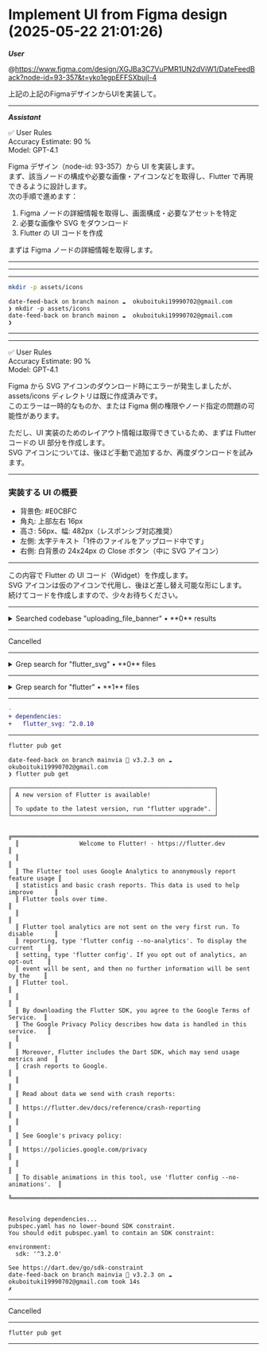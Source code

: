 <!-- Generated by SpecStory -->

# Implement UI from Figma design (2025-05-22 21:01:26)

_**User**_

@https://www.figma.com/design/XGJBa3C7VuPMR1UN2dViW1/DateFeedBack?node-id=93-357&t=yko1egpEFFSXbujl-4 

上記の上記のFigmaデザインからUIを実装して。

---

_**Assistant**_

✅  User Rules  
Accuracy Estimate: 90 %  
Model: GPT-4.1  

Figma デザイン（node-id: 93-357）から UI を実装します。  
まず、該当ノードの構成や必要な画像・アイコンなどを取得し、Flutter で再現できるように設計します。  
次の手順で進めます：

1. Figma ノードの詳細情報を取得し、画面構成・必要なアセットを特定  
2. 必要な画像や SVG をダウンロード  
3. Flutter の UI コードを作成

まずは Figma ノードの詳細情報を取得します。

---



---



---

```bash
mkdir -p assets/icons
```

```
date-feed-back on branch mainon ☁️  okuboituki19990702@gmail.com 
❯ mkdir -p assets/icons
date-feed-back on branch mainon ☁️  okuboituki19990702@gmail.com 
❯
```

---



---

✅  User Rules  
Accuracy Estimate: 90 %  
Model: GPT-4.1  

Figma から SVG アイコンのダウンロード時にエラーが発生しましたが、assets/icons ディレクトリは既に作成済みです。  
このエラーは一時的なものか、または Figma 側の権限やノード指定の問題の可能性があります。

ただし、UI 実装のためのレイアウト情報は取得できているため、まずは Flutter コードの UI 部分を作成します。  
SVG アイコンについては、後ほど手動で追加するか、再度ダウンロードを試みます。

---

### 実装する UI の概要

- 背景色: #E0CBFC
- 角丸: 上部左右 16px
- 高さ: 56px、幅: 482px（レスポンシブ対応推奨）
- 左側: 太字テキスト「1件のファイルをアップロード中です」
- 右側: 白背景の 24x24px の Close ボタン（中に SVG アイコン）

---

この内容で Flutter の UI コード（Widget）を作成します。  
SVG アイコンは仮のアイコンで代用し、後ほど差し替え可能な形にします。  
続けてコードを作成しますので、少々お待ちください。

---

<details>
            <summary>Searched codebase "uploading_file_banner" • **0** results</summary>
        
No results found
</details>

---

Cancelled

---

<details>
            <summary>Grep search for "flutter_svg" • **0** files</summary>
        
No results found
</details>

---

<details>
            <summary>Grep search for "flutter" • **1** files</summary>
        
| File | Line | Match |
|------|------|-------|
| `file:///Users/ookuboitsuki/Flutter/date-feed-back/date_feed_back/pubspec.yaml` | L1 | `description: "A new Flutter project"` |
| `file:///Users/ookuboitsuki/Flutter/date-feed-back/date_feed_back/pubspec.yaml` | L9 | `flutter:` |
| `file:///Users/ookuboitsuki/Flutter/date-feed-back/date_feed_back/pubspec.yaml` | L10 | `sdk: flutter` |
| `file:///Users/ookuboitsuki/Flutter/date-feed-back/date_feed_back/pubspec.yaml` | L14 | `flutter_hooks: ^0.20.5` |
| `file:///Users/ookuboitsuki/Flutter/date-feed-back/date_feed_back/pubspec.yaml` | L30 | `flutter_test:` |
| `file:///Users/ookuboitsuki/Flutter/date-feed-back/date_feed_back/pubspec.yaml` | L31 | `sdk: flutter` |
| `file:///Users/ookuboitsuki/Flutter/date-feed-back/date_feed_back/pubspec.yaml` | L32 | `flutter_lints: ^3.0.0` |
| `file:///Users/ookuboitsuki/Flutter/date-feed-back/date_feed_back/pubspec.yaml` | L37 | `flutter:` |

</details>

---

```diff
- 
+ dependencies:
+   flutter_svg: ^2.0.10 
```

---

```bash
flutter pub get
```

```
date-feed-back on branch mainvia 🎯 v3.2.3 on ☁️  okuboituki19990702@gmail.com 
❯ flutter pub get

┌─────────────────────────────────────────────────────────┐
│ A new version of Flutter is available!                  │
│                                                         │
│ To update to the latest version, run "flutter upgrade". │
└─────────────────────────────────────────────────────────┘

  ╔════════════════════════════════════════════════════════════════════════════╗
  ║                 Welcome to Flutter! - https://flutter.dev                  ║
  ║                                                                            ║
  ║ The Flutter tool uses Google Analytics to anonymously report feature usage ║
  ║ statistics and basic crash reports. This data is used to help improve      ║
  ║ Flutter tools over time.                                                   ║
  ║                                                                            ║
  ║ Flutter tool analytics are not sent on the very first run. To disable      ║
  ║ reporting, type 'flutter config --no-analytics'. To display the current    ║
  ║ setting, type 'flutter config'. If you opt out of analytics, an opt-out    ║
  ║ event will be sent, and then no further information will be sent by the    ║
  ║ Flutter tool.                                                              ║
  ║                                                                            ║
  ║ By downloading the Flutter SDK, you agree to the Google Terms of Service.  ║
  ║ The Google Privacy Policy describes how data is handled in this service.   ║
  ║                                                                            ║
  ║ Moreover, Flutter includes the Dart SDK, which may send usage metrics and  ║
  ║ crash reports to Google.                                                   ║
  ║                                                                            ║
  ║ Read about data we send with crash reports:                                ║
  ║ https://flutter.dev/docs/reference/crash-reporting                         ║
  ║                                                                            ║
  ║ See Google's privacy policy:                                               ║
  ║ https://policies.google.com/privacy                                        ║
  ║                                                                            ║
  ║ To disable animations in this tool, use 'flutter config --no-animations'.  ║
  ╚════════════════════════════════════════════════════════════════════════════╝


Resolving dependencies... 
pubspec.yaml has no lower-bound SDK constraint.
You should edit pubspec.yaml to contain an SDK constraint:

environment:
  sdk: '^3.2.0'

See https://dart.dev/go/sdk-constraint
date-feed-back on branch mainvia 🎯 v3.2.3 on ☁️  okuboituki19990702@gmail.com took 14s 
✗
```

---

Cancelled

---

```bash
flutter pub get
```

---

